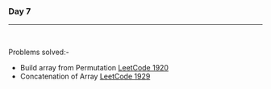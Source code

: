 ### Day 7

<hr>
<br>

Problems solved:-
- Build array from Permutation [LeetCode 1920](https://leetcode.com/problems/build-array-from-permutation/)
- Concatenation of Array [LeetCode 1929](https://leetcode.com/problems/concatenation-of-array/)